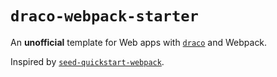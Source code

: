 # `draco-webpack-starter`

An **unofficial** template for Web apps with [`draco`] and Webpack.

Inspired by [`seed-quickstart-webpack`](https://github.com/seed-rs/seed-quickstart-webpack).

<!-- links -->
[`draco`]: https://github.com/seed-rs/seed-quickstart-webpack
